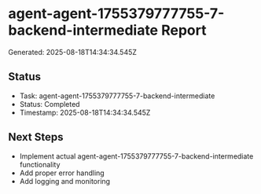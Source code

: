 # agent-agent-1755379777755-7-backend-intermediate Report

Generated: 2025-08-18T14:34:34.545Z

## Status
- Task: agent-agent-1755379777755-7-backend-intermediate
- Status: Completed
- Timestamp: 2025-08-18T14:34:34.545Z

## Next Steps
- Implement actual agent-agent-1755379777755-7-backend-intermediate functionality
- Add proper error handling
- Add logging and monitoring
